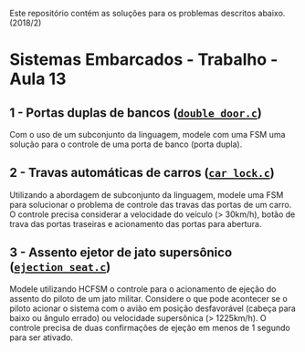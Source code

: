 Este repositório contém as soluções para os problemas descritos abaixo. (2018/2)

# Sistemas Embarcados - Trabalho - Aula 13
## 1 - Portas duplas de bancos ([`double_door.c`](double_door.c))
Com o uso de um subconjunto da linguagem, modele com uma FSM uma solução para o controle de uma porta de banco (porta dupla).

## 2 - Travas automáticas de carros ([`car_lock.c`](car_lock.c))
Utilizando a abordagem de subconjunto da linguagem, modele uma FSM para solucionar o problema de controle das travas das portas de um carro. O controle precisa considerar a velocidade do veículo (> 30km/h), botão de trava das portas traseiras e acionamento das portas para abertura.

## 3 - Assento ejetor de jato supersônico ([`ejection_seat.c`](ejection_seat.c))
Modele utilizando HCFSM o controle para o acionamento de ejeção do assento do piloto de um jato militar. Considere o que pode acontecer se o piloto acionar o sistema com o avião em posição desfavorável (cabeça para baixo ou ângulo errado) ou velocidade supersônica (> 1225km/h). O controle precisa de duas confirmações de ejeção em menos de 1 segundo para ser ativado.
